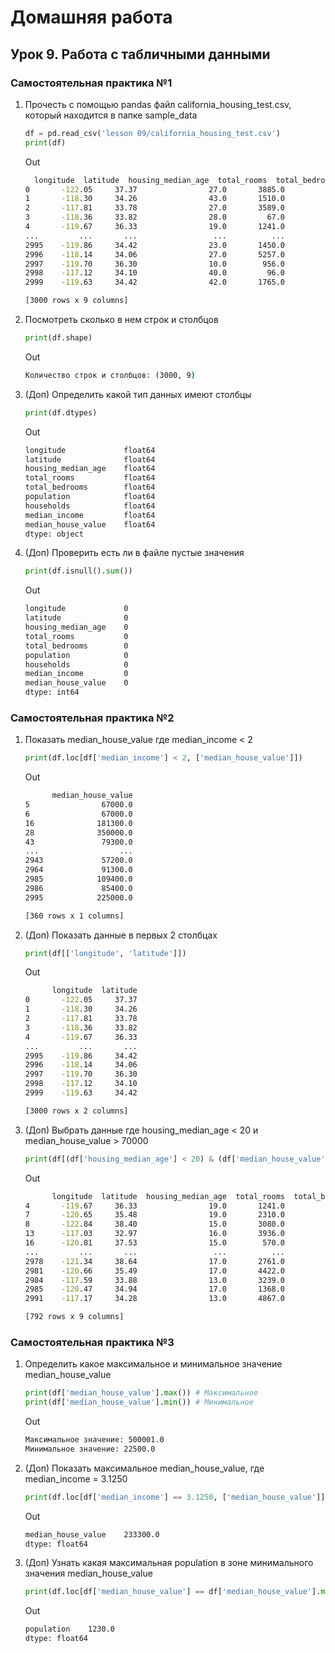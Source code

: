 # Домашняя работа

## Урок 9. Работа с табличными данными

### **Самостоятельная практика №1**

1. Прочесть с помощью pandas файл california_housing_test.csv, который находится в папке sample_data

    ```python
    df = pd.read_csv('lesson 09/california_housing_test.csv')
    print(df)
    ```

    Out

    ```cmd
      longitude  latitude  housing_median_age  total_rooms  total_bedrooms  population  households  median_income  median_house_value
    0       -122.05     37.37                27.0       3885.0           661.0      1537.0       606.0         6.6085            344700.0
    1       -118.30     34.26                43.0       1510.0           310.0       809.0       277.0         3.5990            176500.0
    2       -117.81     33.78                27.0       3589.0           507.0      1484.0       495.0         5.7934            270500.0
    3       -118.36     33.82                28.0         67.0            15.0        49.0        11.0         6.1359            330000.0
    4       -119.67     36.33                19.0       1241.0           244.0       850.0       237.0         2.9375             81700.0
    ...         ...       ...                 ...          ...             ...         ...         ...            ...                 ...
    2995    -119.86     34.42                23.0       1450.0           642.0      1258.0       607.0         1.1790            225000.0
    2996    -118.14     34.06                27.0       5257.0          1082.0      3496.0      1036.0         3.3906            237200.0
    2997    -119.70     36.30                10.0        956.0           201.0       693.0       220.0         2.2895             62000.0
    2998    -117.12     34.10                40.0         96.0            14.0        46.0        14.0         3.2708            162500.0
    2999    -119.63     34.42                42.0       1765.0           263.0       753.0       260.0         8.5608            500001.0

    [3000 rows x 9 columns]
    ```

2. Посмотреть сколько в нем строк и столбцов

    ```python
    print(df.shape)
    ```

    Out

    ```cmd
    Количество строк и столбцов: (3000, 9)
    ```

3. (Доп) Определить какой тип данных имеют столбцы

    ```python
    print(df.dtypes)
    ```

    Out

    ```cmd
    longitude             float64
    latitude              float64
    housing_median_age    float64
    total_rooms           float64
    total_bedrooms        float64
    population            float64
    households            float64
    median_income         float64
    median_house_value    float64
    dtype: object
    ```

4. (Доп) Проверить есть ли в файле пустые значения

    ```python
    print(df.isnull().sum())
    ```

    Out

    ```cmd
    longitude             0
    latitude              0
    housing_median_age    0
    total_rooms           0
    total_bedrooms        0
    population            0
    households            0
    median_income         0
    median_house_value    0
    dtype: int64
    ```

### **Самостоятельная практика №2**

1. Показать median_house_value где median_income < 2

    ```python
    print(df.loc[df['median_income'] < 2, ['median_house_value']])
    ```

    Out

    ```cmd
          median_house_value
    5                67000.0
    6                67000.0
    16              181300.0
    28              350000.0
    43               79300.0
    ...                  ...
    2943             57200.0
    2964             91300.0
    2985            109400.0
    2986             85400.0
    2995            225000.0

    [360 rows x 1 columns]
    ```

2. (Доп) Показать данные в первых 2 столбцах

    ```python
    print(df[['longitude', 'latitude']])
    ```

    Out

    ```cmd
          longitude  latitude
    0       -122.05     37.37
    1       -118.30     34.26
    2       -117.81     33.78
    3       -118.36     33.82
    4       -119.67     36.33
    ...         ...       ...
    2995    -119.86     34.42
    2996    -118.14     34.06
    2997    -119.70     36.30
    2998    -117.12     34.10
    2999    -119.63     34.42

    [3000 rows x 2 columns]
    ```

3. (Доп) Выбрать данные где housing_median_age < 20 и median_house_value > 70000

    ```python
    print(df[(df['housing_median_age'] < 20) & (df['median_house_value'] > 70000)])
    ```

    Out

    ```cmd
          longitude  latitude  housing_median_age  total_rooms  total_bedrooms  population  households  median_income  median_house_value
    4       -119.67     36.33                19.0       1241.0           244.0       850.0       237.0         2.9375             81700.0
    7       -120.65     35.48                19.0       2310.0           471.0      1341.0       441.0         3.2250            166900.0
    8       -122.84     38.40                15.0       3080.0           617.0      1446.0       599.0         3.6696            194400.0
    13      -117.03     32.97                16.0       3936.0           694.0      1935.0       659.0         4.5625            231200.0
    16      -120.81     37.53                15.0        570.0           123.0       189.0       107.0         1.8750            181300.0
    ...         ...       ...                 ...          ...             ...         ...         ...            ...                 ...
    2978    -121.34     38.64                17.0       2761.0           501.0      1128.0       482.0         3.7562            139700.0
    2981    -120.66     35.49                17.0       4422.0           945.0      2307.0       885.0         2.8285            171300.0
    2984    -117.59     33.88                13.0       3239.0           849.0      2751.0       813.0         2.6111            107000.0
    2985    -120.47     34.94                17.0       1368.0           308.0       642.0       303.0         1.8633            109400.0
    2991    -117.17     34.28                13.0       4867.0           718.0       780.0       250.0         7.1997            253800.0

    [792 rows x 9 columns]
    ```

### **Самостоятельная практика №3**

1. Определить какое максимальное и минимальное значение median_house_value

    ```python
    print(df['median_house_value'].max()) # Максимальное
    print(df['median_house_value'].min()) # Минимальное
    ```

    Out

    ```cmd
    Максимальное значение: 500001.0
    Минимальное значение: 22500.0
    ```

2. (Доп) Показать максимальное median_house_value, где median_income = 3.1250

    ```python
    print(df.loc[df['median_income'] == 3.1250, ['median_house_value']].max())
    ```

    Out

    ```cmd
    median_house_value    233300.0
    dtype: float64
    ```

3. (Доп) Узнать какая максимальная population в зоне минимального значения median_house_value

    ```python
    print(df.loc[df['median_house_value'] == df['median_house_value'].min(), ['population']].max())
    ```

    Out

    ```cmd
    population    1230.0
    dtype: float64
    ```
